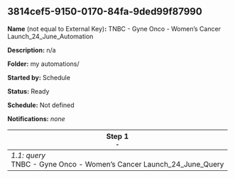 ## 3814cef5-9150-0170-84fa-9ded99f87990

**Name** (not equal to External Key)**:** TNBC - Gyne Onco - Women’s Cancer Launch_24_June_Automation

**Description:** n/a

**Folder:** my automations/

**Started by:** Schedule

**Status:** Ready

**Schedule:** Not defined

**Notifications:** _none_


| Step 1<br>_<small>-</small>_ |
| --- |
| _1.1: query_<br>TNBC - Gyne Onco - Women’s Cancer Launch_24_June_Query |

